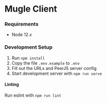 # Mugle Client

### Requirements

* Node 12.x

### Development Setup

1. Run `npm install`
2. Copy the file `.env.example` to `.env`
3. Fill out the URLs and PeerJS server config
6. Start development server with `npm run serve`

#### Linting

Run eslint with `npm run lint`

